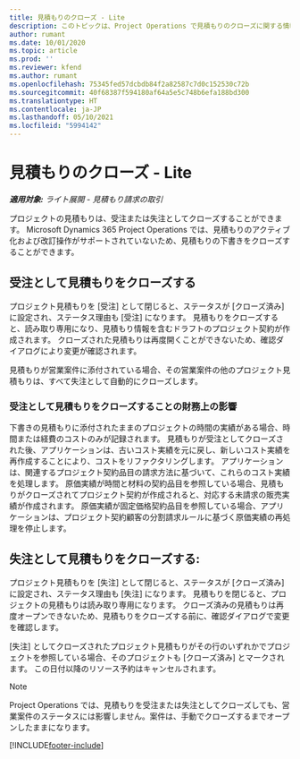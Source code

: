 ```yaml
---
title: 見積もりのクローズ - Lite
description: このトピックは、Project Operations で見積もりのクローズに関する情報を提供します。
author: rumant
ms.date: 10/01/2020
ms.topic: article
ms.prod: ''
ms.reviewer: kfend
ms.author: rumant
ms.openlocfilehash: 75345fed57dcbdb84f2a82587c7d0c152530c72b
ms.sourcegitcommit: 40f68387f594180af64a5e5c748b6efa188bd300
ms.translationtype: HT
ms.contentlocale: ja-JP
ms.lasthandoff: 05/10/2021
ms.locfileid: "5994142"
---
```

# <a name="close-a-quote---lite"></a>見積もりのクローズ - Lite

_**適用対象:** ライト展開 - 見積もり請求の取引_

プロジェクトの見積もりは、受注または失注としてクローズすることができます。 Microsoft Dynamics 365 Project Operations では、見積もりのアクティブ化および改訂操作がサポートされていないため、見積もりの下書きをクローズすることができます。

## <a name="close-a-quote-as-won"></a>受注として見積もりをクローズする

プロジェクト見積もりを [受注] として閉じると、ステータスが [クローズ済み] に設定され、ステータス理由も [受注] になります。 見積もりをクローズすると、読み取り専用になり、見積もり情報を含むドラフトのプロジェクト契約が作成されます。 クローズされた見積もりは再度開くことができないため、確認ダイアログにより変更が確認されます。

見積もりが営業案件に添付されている場合、その営業案件の他のプロジェクト見積もりは、すべて失注として自動的にクローズします。

### <a name="financial-impact-of-closing-a-quote-as-won"></a>受注として見積もりをクローズすることの財務上の影響

下書きの見積もりに添付されたままのプロジェクトの時間の実績がある場合、時間または経費のコストのみが記録されます。 見積もりが受注としてクローズされた後、アプリケーションは、古いコスト実績を元に戻し、新しいコスト実績を再作成することにより、コストをリファクタリングします。 アプリケーションは、関連するプロジェクト契約品目の請求方法に基づいて、これらのコスト実績を処理します。 原価実績が時間と材料の契約品目を参照している場合、見積もりがクローズされてプロジェクト契約が作成されると、対応する未請求の販売実績が作成されます。 原価実績が固定価格契約品目を参照している場合、アプリケーションは、プロジェクト契約顧客の分割請求ルールに基づく原価実績の再処理を停止します。

## <a name="closing-a-quote-as-lost"></a>失注として見積もりをクローズする:

プロジェクト見積もりを [失注] として閉じると、ステータスが [クローズ済み] に設定され、ステータス理由も [失注] になります。 見積もりを閉じると、プロジェクトの見積もりは読み取り専用になります。 クローズ済みの見積もりは再度オープンできないため、見積もりをクローズする前に、確認ダイアログで変更を確認します。

[失注] としてクローズされたプロジェクト見積もりがその行のいずれかでプロジェクトを参照している場合、そのプロジェクトも [クローズ済み] とマークされます。 この日付以降のリソース予約はキャンセルされます。

> [!NOTE]
> Project Operations では、見積もりを受注または失注としてクローズしても、営業案件のステータスには影響しません。案件は、手動でクローズするまでオープンしたままになります。


[!INCLUDE[footer-include](../../includes/footer-banner.md)]